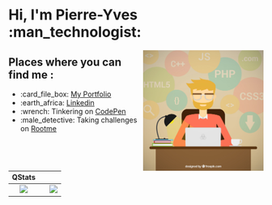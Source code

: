 <h1><b>Hi, I'm Pierre-Yves :man_technologist:</b></h1>

<img src="https://github.com/Pi-L/Pi-L/raw/master/images/dev_freepik.jpg" alt="Coder in action - Image from freepik.com" align="right" width="238px">

<h2>Places where you can find me : </h2>
<ul>
	<li>:card_file_box: <a href="https://legeay.info">My Portfolio</a></li>
	<li>:earth_africa: <a href="https://www.linkedin.com/in/pyl/">Linkedin</a></li>
	<li>:wrench: Tinkering on <a href="https://codepen.io/pi-L/">CodePen</a></li>
	<li>:male_detective: Taking challenges on <a href="https://www.root-me.org/pi-L">Rootme</a></li>
</ul>
<br>
<br>

| QStats | | |
| :---: |:---:| :---:|
| ![](https://github-readme-stats.vercel.app/api?username=Pi-L&count_private=true&theme=slateorange&show_icons=true) |  | ![](https://github-readme-stats.vercel.app/api/top-langs/?username=Pi-L&theme=slateorange&count_private=true&?exclude_repo=exnihilo-server,pyl.space,Pi-L.github.io,Waria,hm_acronymes,spring-petclinic,tp_azure&langs_count=7) |
